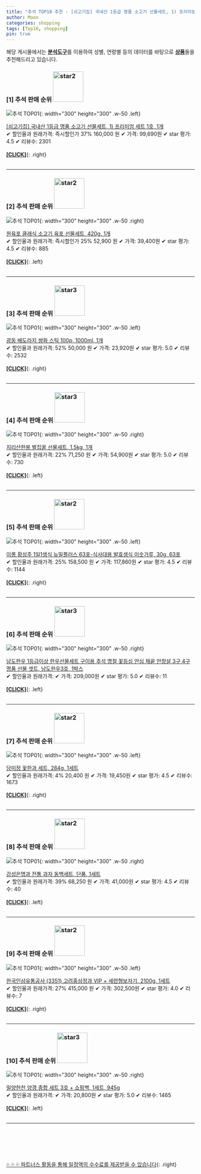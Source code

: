 ```yaml
---
title: "추석 TOP10 추천 - [쇠고기집] 국내산 1등급 명품 소고기 선물세트, 1) 프리미엄 세트 1호, 1개"
author: Moon
categories: shopping
tags: [Top10, shopping]
pin: true
---
```


해당 게시물에서는 [**분석도구**](https://itemscout.io/)를 이용하여 성별, 연령별 등의 데이터를 바탕으로 [**상품**](https://link.coupang.com/a/baae76)들을 추천해드리고 있습니다.

### [1] 추석 판매 순위 <img width="81" alt="star2" src="https://user-images.githubusercontent.com/78655692/151471960-29c5febe-c509-4c6d-99f4-a2203eb193c5.png">

![추석 TOP01](https://thumbnail7.coupangcdn.com/thumbnails/remote/230x230ex/image/vendor_inventory/0e89/709623a0307e3bea735809fcd9599b89994fe6d26589bcc4fba81d508e04.JPG){: width="300" height="300" .w-50 .left}


[[쇠고기집] 국내산 1등급 명품 소고기 선물세트, 1) 프리미엄 세트 1호, 1개](https://link.coupang.com/re/AFFSDP?lptag=AF5964186&subid=bluemoonsky6999&pageKey=7151264148&traceid=V0-153&itemId=17979359451&vendorItemId=78460885718)
<br>
✔ 할인율과 원래가격: 즉시할인가 37%  160,000   원
✔ 가격: 99,690원
✔ star 평가: 4.5
✔ 리뷰수: 2301
<br>
<br>
[**[CLICK]**](https://link.coupang.com/re/AFFSDP?lptag=AF5964186&subid=bluemoonsky6999&pageKey=7151264148&traceid=V0-153&itemId=17979359451&vendorItemId=78460885718){: .right}
<br>
<br>

---

### [2] 추석 판매 순위 <img width="81" alt="star2" src="https://user-images.githubusercontent.com/78655692/151471960-29c5febe-c509-4c6d-99f4-a2203eb193c5.png">

![추석 TOP01](https://thumbnail6.coupangcdn.com/thumbnails/remote/230x230ex/image/retail/images/5284691471489340-2faf642c-364c-4beb-8716-b554f9b5890c.jpg){: width="300" height="300" .w-50 .right}


[원육포 클래식 소고기 육포 선물세트, 420g, 1개](https://link.coupang.com/re/AFFSDP?lptag=AF5964186&subid=bluemoonsky6999&pageKey=6223226428&traceid=V0-153&itemId=12465594629&vendorItemId=79734504245)
<br>
✔ 할인율과 원래가격: 즉시할인가 25%  52,900   원
✔ 가격: 39,400원
✔ star 평가: 4.5
✔ 리뷰수: 885
<br>
<br>
[**[CLICK]**](https://link.coupang.com/re/AFFSDP?lptag=AF5964186&subid=bluemoonsky6999&pageKey=6223226428&traceid=V0-153&itemId=12465594629&vendorItemId=79734504245){: .left}
<br>
<br>

---

### [3] 추석 판매 순위 <img width="81" alt="star3" src="https://user-images.githubusercontent.com/78655692/151471989-9e21d7a8-a7b6-44b0-b598-2bb204b56b00.png">

![추석 TOP01](https://thumbnail9.coupangcdn.com/thumbnails/remote/230x230ex/image/retail/images/2366877627937608-0c84919b-bac4-4fb9-a76c-f30d0a6e8a0a.jpg){: width="300" height="300" .w-50 .left}


[광동 배도라지 쌍화 스틱 100p, 1000ml, 1개](https://link.coupang.com/re/AFFSDP?lptag=AF5964186&subid=bluemoonsky6999&pageKey=6965316048&traceid=V0-153&itemId=16971257642&vendorItemId=84148117254)
<br>
✔ 할인율과 원래가격: 52%  50,000   원
✔ 가격: 23,920원
✔ star 평가: 5.0
✔ 리뷰수: 2532
<br>
<br>
[**[CLICK]**](https://link.coupang.com/re/AFFSDP?lptag=AF5964186&subid=bluemoonsky6999&pageKey=6965316048&traceid=V0-153&itemId=16971257642&vendorItemId=84148117254){: .right}
<br>
<br>

---

### [4] 추석 판매 순위 <img width="81" alt="star3" src="https://user-images.githubusercontent.com/78655692/151471989-9e21d7a8-a7b6-44b0-b598-2bb204b56b00.png">

![추석 TOP01](https://thumbnail9.coupangcdn.com/thumbnails/remote/230x230ex/image/retail/images/2240154935337600-82ea3534-b51b-4a0d-b68b-22cc6d2cefd5.jpg){: width="300" height="300" .w-50 .right}


[지리산한봉 벌집꿀 선물세트, 1.5kg, 1개](https://link.coupang.com/re/AFFSDP?lptag=AF5964186&subid=bluemoonsky6999&pageKey=1066110312&traceid=V0-153&itemId=2012940300&vendorItemId=70012753180)
<br>
✔ 할인율과 원래가격: 22%  71,250   원
✔ 가격: 54,900원
✔ star 평가: 5.0
✔ 리뷰수: 730
<br>
<br>
[**[CLICK]**](https://link.coupang.com/re/AFFSDP?lptag=AF5964186&subid=bluemoonsky6999&pageKey=1066110312&traceid=V0-153&itemId=2012940300&vendorItemId=70012753180){: .left}
<br>
<br>

---

### [5] 추석 판매 순위 <img width="81" alt="star2" src="https://user-images.githubusercontent.com/78655692/151471960-29c5febe-c509-4c6d-99f4-a2203eb193c5.png">

![추석 TOP01](https://thumbnail8.coupangcdn.com/thumbnails/remote/230x230ex/image/vendor_inventory/e297/77f7dd90a519ea9e08a035709bba0045d8de159afc41ca2ce36022353961.jpg){: width="300" height="300" .w-50 .left}


[이롬 황성주 1일1생식 뉴밀플러스 63포-식사대용 발효생식 미숫가루, 30g, 63포](https://link.coupang.com/re/AFFSDP?lptag=AF5964186&subid=bluemoonsky6999&pageKey=7246411663&traceid=V0-153&itemId=18422985795&vendorItemId=81398403269)
<br>
✔ 할인율과 원래가격: 25%  158,500   원
✔ 가격: 117,860원
✔ star 평가: 4.5
✔ 리뷰수: 1144
<br>
<br>
[**[CLICK]**](https://link.coupang.com/re/AFFSDP?lptag=AF5964186&subid=bluemoonsky6999&pageKey=7246411663&traceid=V0-153&itemId=18422985795&vendorItemId=81398403269){: .right}
<br>
<br>

---

### [6] 추석 판매 순위 <img width="81" alt="star3" src="https://user-images.githubusercontent.com/78655692/151471989-9e21d7a8-a7b6-44b0-b598-2bb204b56b00.png">

![추석 TOP01](https://thumbnail9.coupangcdn.com/thumbnails/remote/230x230ex/image/vendor_inventory/7dba/c6e2052ba1622ad5663d1c15d831e85091141c89cde229476d470b49a34c.jpg){: width="300" height="300" .w-50 .right}


[남도한우 1등급이상 한우선물세트 구이용 추석 명절 꽃등심 안심 채끝 안창살 3구 4구 명품 선물 셋트, 남도한우3호, 1박스](https://link.coupang.com/re/AFFSDP?lptag=AF5964186&subid=bluemoonsky6999&pageKey=7588904140&traceid=V0-153&itemId=20049876029&vendorItemId=87146137651)
<br>
✔ 할인율과 원래가격: 
✔ 가격: 209,000원
✔ star 평가: 5.0
✔ 리뷰수: 11
<br>
<br>
[**[CLICK]**](https://link.coupang.com/re/AFFSDP?lptag=AF5964186&subid=bluemoonsky6999&pageKey=7588904140&traceid=V0-153&itemId=20049876029&vendorItemId=87146137651){: .left}
<br>
<br>

---

### [7] 추석 판매 순위 <img width="81" alt="star2" src="https://user-images.githubusercontent.com/78655692/151471960-29c5febe-c509-4c6d-99f4-a2203eb193c5.png">

![추석 TOP01](https://thumbnail8.coupangcdn.com/thumbnails/remote/230x230ex/image/product/image/vendoritem/2019/08/05/3235219568/5475842a-a65e-46c2-b049-056c299dfeb8.jpg){: width="300" height="300" .w-50 .left}


[담미정 꽃한과 세트, 284g, 1세트](https://link.coupang.com/re/AFFSDP?lptag=AF5964186&subid=bluemoonsky6999&pageKey=30844739&traceid=V0-153&itemId=116770503&vendorItemId=3235219568)
<br>
✔ 할인율과 원래가격: 4%  20,400   원
✔ 가격: 19,450원
✔ star 평가: 4.5
✔ 리뷰수: 1673
<br>
<br>
[**[CLICK]**](https://link.coupang.com/re/AFFSDP?lptag=AF5964186&subid=bluemoonsky6999&pageKey=30844739&traceid=V0-153&itemId=116770503&vendorItemId=3235219568){: .right}
<br>
<br>

---

### [8] 추석 판매 순위 <img width="81" alt="star2" src="https://user-images.githubusercontent.com/78655692/151471960-29c5febe-c509-4c6d-99f4-a2203eb193c5.png">

![추석 TOP01](https://thumbnail9.coupangcdn.com/thumbnails/remote/230x230ex/image/retail/images/1993288628088158-35624173-a847-4d68-b806-a01c12f275a3.jpg){: width="300" height="300" .w-50 .right}


[강성은명과 전통 과자 동백세트, 단품, 1세트](https://link.coupang.com/re/AFFSDP?lptag=AF5964186&subid=bluemoonsky6999&pageKey=4650009519&traceid=V0-153&itemId=5796270428&vendorItemId=74515112076)
<br>
✔ 할인율과 원래가격: 39%  68,250   원
✔ 가격: 41,000원
✔ star 평가: 4.5
✔ 리뷰수: 40
<br>
<br>
[**[CLICK]**](https://link.coupang.com/re/AFFSDP?lptag=AF5964186&subid=bluemoonsky6999&pageKey=4650009519&traceid=V0-153&itemId=5796270428&vendorItemId=74515112076){: .left}
<br>
<br>

---

### [9] 추석 판매 순위 <img width="81" alt="star2" src="https://user-images.githubusercontent.com/78655692/151471960-29c5febe-c509-4c6d-99f4-a2203eb193c5.png">

![추석 TOP01](https://thumbnail7.coupangcdn.com/thumbnails/remote/230x230ex/image/vendor_inventory/a172/13319bcfb909d838690e9618048ac63abb9038d92bce2ba6da56abcbe645.jpg){: width="300" height="300" .w-50 .left}


[한국인삼유통공사 (3351) 고려홍삼정과 VIP + 세련형보자기, 2100g, 1세트](https://link.coupang.com/re/AFFSDP?lptag=AF5964186&subid=bluemoonsky6999&pageKey=108719926&traceid=V0-153&itemId=329117289&vendorItemId=3807120170)
<br>
✔ 할인율과 원래가격: 27%  415,000   원
✔ 가격: 302,500원
✔ star 평가: 4.0
✔ 리뷰수: 7
<br>
<br>
[**[CLICK]**](https://link.coupang.com/re/AFFSDP?lptag=AF5964186&subid=bluemoonsky6999&pageKey=108719926&traceid=V0-153&itemId=329117289&vendorItemId=3807120170){: .right}
<br>
<br>

---

### [10] 추석 판매 순위 <img width="81" alt="star3" src="https://user-images.githubusercontent.com/78655692/151471989-9e21d7a8-a7b6-44b0-b598-2bb204b56b00.png">

![추석 TOP01](https://thumbnail6.coupangcdn.com/thumbnails/remote/230x230ex/image/vendor_inventory/d29f/c775721a21a2497ca4320f59257b30eda181c07587fb4cfe1026491c6702.jpg){: width="300" height="300" .w-50 .right}


[밀양한천 양갱 종합 세트 3호 + 쇼핑백, 1세트, 945g](https://link.coupang.com/re/AFFSDP?lptag=AF5964186&subid=bluemoonsky6999&pageKey=335655426&traceid=V0-153&itemId=1070956166&vendorItemId=82557093996)
<br>
✔ 할인율과 원래가격: 
✔ 가격: 20,800원
✔ star 평가: 5.0
✔ 리뷰수: 1465
<br>
<br>
[**[CLICK]**](https://link.coupang.com/re/AFFSDP?lptag=AF5964186&subid=bluemoonsky6999&pageKey=335655426&traceid=V0-153&itemId=1070956166&vendorItemId=82557093996){: .left}
<br>
<br>

---
<br><br><br><br><br> [💦 💦 💦 파트너스 활동을 통해 일정액의 수수료를 제공받을 수 있습니다](https://link.coupang.com/a/baae76){: .right}